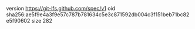 version https://git-lfs.github.com/spec/v1
oid sha256:ae5f9e4a3f9e57c787b781634c5e3c871592db004c3f151beb71bc82e5f90602
size 282
